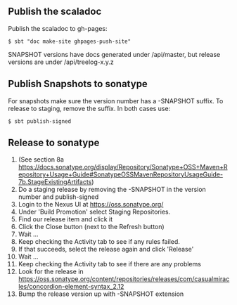 Publish the scaladoc
----
Publish the scaladoc to gh-pages:

```
$ sbt "doc make-site ghpages-push-site"
```

SNAPSHOT versions have docs generated under /api/master, but release versions are under /api/treelog-x.y.z

Publish Snapshots to sonatype
----
  For snapshots make sure the version number has a -SNAPSHOT suffix. To release to staging, remove the suffix.
  In both cases use:
  
```
$ sbt publish-signed
```

Release to sonatype
----
  1. (See section 8a https://docs.sonatype.org/display/Repository/Sonatype+OSS+Maven+Repository+Usage+Guide#SonatypeOSSMavenRepositoryUsageGuide-7b.StageExistingArtifacts)
  1. Do a staging release by removing the -SNAPSHOT in the version number and publish-signed
  1. Login to the Nexus UI at https://oss.sonatype.org/
  1. Under 'Build Promotion' select Staging Repositories.
  1. Find our release item and click it
  1. Click the Close button (next to the Refresh button)
  1. Wait ...
  1. Keep checking the Activity tab to see if any rules failed.
  1. If that succeeds, select the release again and click 'Release'
  1. Wait ...
  1. Keep checking the Activity tab to see if there are any problems
  1. Look for the release in https://oss.sonatype.org/content/repositories/releases/com/casualmiracles/concordion-element-syntax_2.12
  1. Bump the release version up with -SNAPSHOT extension

